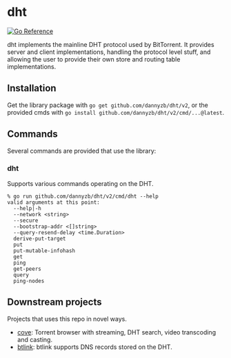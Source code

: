# dht

[![Go Reference](https://pkg.go.dev/badge/github.com/dannyzb/dht/v2.svg)](https://pkg.go.dev/github.com/dannyzb/dht/v2)

dht implements the mainline DHT protocol used by BitTorrent. It provides server and client implementations, handling the
protocol level stuff, and allowing the user to provide their own store and routing table implementations.

## Installation

Get the library package with `go get github.com/dannyzb/dht/v2`, or the provided cmds with `go install github.com/dannyzb/dht/v2/cmd/...@latest`.

## Commands

Several commands are provided that use the library:

### dht

Supports various commands operating on the DHT.

    % go run github.com/dannyzb/dht/v2/cmd/dht --help
    valid arguments at this point:
      --help|-h
      --network <string>
      --secure
      --bootstrap-addr <[]string>
      --query-resend-delay <time.Duration>
      derive-put-target
      put
      put-mutable-infohash
      get
      ping
      get-peers
      query
      ping-nodes

## Downstream projects

Projects that uses this repo in novel ways.

* [cove](https://coveapp.info): Torrent browser with streaming, DHT search, video transcoding and casting.
* [btlink](https://github.com/anacrolix/btlink): btlink supports DNS records stored on the DHT.
